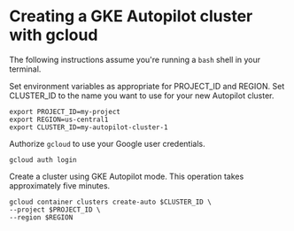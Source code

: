 # Creating a GKE Autopilot cluster with gcloud

The following instructions assume you're running a `bash` shell in your
terminal.

Set environment variables as appropriate for PROJECT_ID and REGION. Set
CLUSTER_ID to the name you want to use for your new Autopilot cluster.

```text
export PROJECT_ID=my-project
export REGION=us-central1
export CLUSTER_ID=my-autopilot-cluster-1
```

Authorize `gcloud` to use your Google user credentials.

```text
gcloud auth login
```

Create a cluster using GKE Autopilot mode. This operation takes approximately
five minutes.

```text
gcloud container clusters create-auto $CLUSTER_ID \
--project $PROJECT_ID \
--region $REGION
```
